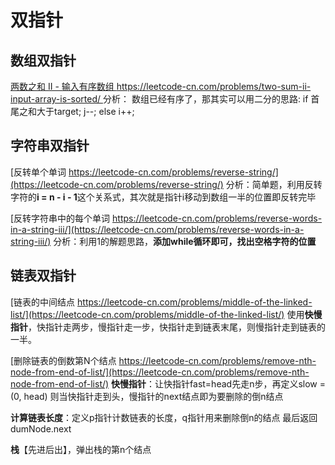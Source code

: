 # 双指针

## 数组双指针
[两数之和 II - 输入有序数组
https://leetcode-cn.com/problems/two-sum-ii-input-array-is-sorted/
](https://leetcode-cn.com/problems/two-sum-ii-input-array-is-sorted/)分析： 数组已经有序了，那其实可以用二分的思路: if 首尾之和大于target; j--; else i++;

## 字符串双指针
[反转单个单词 
https://leetcode-cn.com/problems/reverse-string/](https://leetcode-cn.com/problems/reverse-string/)
  分析：简单题，利用反转字符的**i = n - i - 1**这个关系式，其次就是指针i移动到数组一半的位置即反转完毕
  
  [反转字符串中的每个单词 
  https://leetcode-cn.com/problems/reverse-words-in-a-string-iii/](https://leetcode-cn.com/problems/reverse-words-in-a-string-iii/)
分析：利用1的解题思路，**添加while循环即可，找出空格字符的位置**

## 链表双指针
[链表的中间结点
https://leetcode-cn.com/problems/middle-of-the-linked-list/](https://leetcode-cn.com/problems/middle-of-the-linked-list/)
使用**快慢指针**，快指针走两步，慢指针走一步，快指针走到链表末尾，则慢指针走到链表的一半。

[删除链表的倒数第N个结点
https://leetcode-cn.com/problems/remove-nth-node-from-end-of-list/](https://leetcode-cn.com/problems/remove-nth-node-from-end-of-list/)
**快慢指针**：让快指针fast=head先走n步，再定义slow = (0, head)
则当快指针走到头，慢指针的next结点即为要删除的倒n结点

**计算链表长度**：定义p指针计数链表的长度，q指针用来删除倒n的结点
最后返回dumNode.next

**栈**【先进后出】，弹出栈的第n个结点


